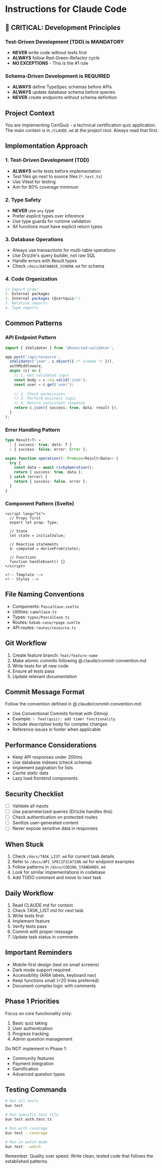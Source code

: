 # Instructions for Claude Code

## 🚨 CRITICAL: Development Principles

### Test-Driven Development (TDD) is MANDATORY
- **NEVER** write code without tests first
- **ALWAYS** follow Red-Green-Refactor cycle
- **NO EXCEPTIONS** - This is the #1 rule

### Schema-Driven Development is REQUIRED
- **ALWAYS** define TypeSpec schemas before APIs
- **ALWAYS** update database schema before queries
- **NEVER** create endpoints without schema definition

## Project Context

You are implementing CertQuiz - a technical certification quiz application. The main context is in `/CLAUDE.md` at the project root. Always read that first.

## Implementation Approach

### 1. Test-Driven Development (TDD)
- **ALWAYS** write tests before implementation
- Test files go next to source files (`*.test.ts`)
- Use Vitest for testing
- Aim for 80% coverage minimum

### 2. Type Safety
- **NEVER** use `any` type
- Prefer explicit types over inference
- Use type guards for runtime validation
- All functions must have explicit return types

### 3. Database Operations
- Always use transactions for multi-table operations
- Use Drizzle's query builder, not raw SQL
- Handle errors with Result types
- Check `/docs/DATABASE_SCHEMA.md` for schema

### 4. Code Organization
```typescript
// Import order
1. External packages
2. Internal packages (@certquiz/*)
3. Relative imports
4. Type imports
```

## Common Patterns

### API Endpoint Pattern
```typescript
import { zValidator } from '@hono/zod-validator';

app.post('/api/resource', 
  zValidator('json', z.object({ /* schema */ })),
  authMiddleware,
  async (c) => {
    // 1. Get validated input
    const body = c.req.valid('json');
    const user = c.get('user');
    
    // 2. Check permissions
    // 3. Perform business logic
    // 4. Return consistent response
    return c.json({ success: true, data: result });
  }
);
```

### Error Handling Pattern
```typescript
type Result<T> = 
  | { success: true; data: T }
  | { success: false; error: Error };

async function operation(): Promise<Result<Data>> {
  try {
    const data = await riskyOperation();
    return { success: true, data };
  } catch (error) {
    return { success: false, error };
  }
}
```

### Component Pattern (Svelte)
```svelte
<script lang="ts">
  // Props first
  export let prop: Type;
  
  // State
  let state = initialValue;
  
  // Reactive statements
  $: computed = deriveFrom(state);
  
  // Functions
  function handleEvent() {}
</script>

<!-- Template -->
<!-- Styles -->
```

## File Naming Conventions

- Components: `PascalCase.svelte`
- Utilities: `camelCase.ts`
- Types: `types/PascalCase.ts`
- Routes: `kebab-case/+page.svelte`
- API routes: `routes/resource.ts`

## Git Workflow

1. Create feature branch: `feat/feature-name`
2. Make atomic commits following @.claude/commit-convention.md
3. Write tests for all new code
4. Ensure all tests pass
5. Update relevant documentation

## Commit Message Format

Follow the convention defined in @.claude/commit-convention.md:
- Use Conventional Commits format with Gitmoji
- Example: `✨ feat(quiz): add timer functionality`
- Include descriptive body for complex changes
- Reference issues in footer when applicable

## Performance Considerations

- Keep API responses under 200ms
- Use database indexes (check schema)
- Implement pagination for lists
- Cache static data
- Lazy load frontend components

## Security Checklist

- [ ] Validate all inputs
- [ ] Use parameterized queries (Drizzle handles this)
- [ ] Check authentication on protected routes
- [ ] Sanitize user-generated content
- [ ] Never expose sensitive data in responses

## When Stuck

1. Check `/docs/TASK_LIST.md` for current task details
2. Refer to `/docs/API_SPECIFICATION.md` for endpoint examples
3. Follow patterns in `/docs/CODING_STANDARDS.md`
4. Look for similar implementations in codebase
5. Add TODO comment and move to next task

## Daily Workflow

1. Read CLAUDE.md for context
2. Check TASK_LIST.md for next task
3. Write tests first
4. Implement feature
5. Verify tests pass
6. Commit with proper message
7. Update task status in comments

## Important Reminders

- Mobile-first design (test on small screens)
- Dark mode support required
- Accessibility (ARIA labels, keyboard nav)
- Keep functions small (<20 lines preferred)
- Document complex logic with comments

## Phase 1 Priorities

Focus on core functionality only:
1. Basic quiz taking
2. User authentication
3. Progress tracking
4. Admin question management

Do NOT implement in Phase 1:
- Community features
- Payment integration
- Gamification
- Advanced question types

## Testing Commands

```bash
# Run all tests
bun test

# Run specific test file
bun test auth.test.ts

# Run with coverage
bun test --coverage

# Run in watch mode
bun test --watch
```

Remember: Quality over speed. Write clean, tested code that follows the established patterns.